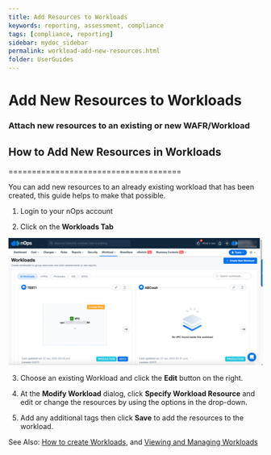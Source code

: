 ```yaml
---
title: Add Resources to Workloads
keywords: reporting, assessment, compliance
tags: [compliance, reporting]
sidebar: mydoc_sidebar
permalink: workload-add-new-resources.html
folder: UserGuides
---
```


# Add New Resources to Workloads

### Attach new resources to an existing or new WAFR/Workload ###


## How to Add New Resources in Workloads ##
=====================================

You can add new resources to an already existing workload that has been created, this guide helps to make that possible.

1.  Login to your nOps account
    
2.  Click on the **Workloads Tab**
    
![](/tmpimg/workloads-list.png)
    
3.  Choose an existing Workload and click the **Edit** button on the right.
    
4.  At the **Modify Workload** dialog, click **Specify Workload Resource** and edit or change the resources by using the options in the drop-down.
    
5.  Add any additional tags then click **Save** to add the resources to the workload.
    

See Also: [How to create Workloads](/workload-create.html), and [Viewing and Managing Workloads](workload-view-and-manage.html)